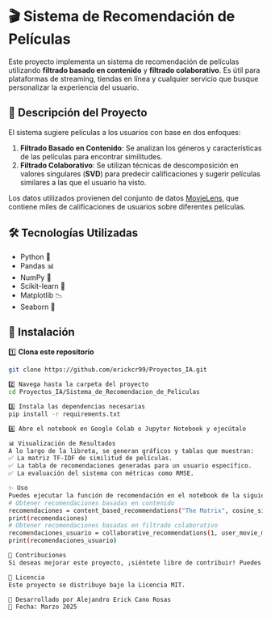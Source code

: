 # 🎬 Sistema de Recomendación de Películas  

Este proyecto implementa un sistema de recomendación de películas utilizando **filtrado basado en contenido** y **filtrado colaborativo**. Es útil para plataformas de streaming, tiendas en línea y cualquier servicio que busque personalizar la experiencia del usuario.  

## 📜 Descripción del Proyecto  

El sistema sugiere películas a los usuarios con base en dos enfoques:  
1. **Filtrado Basado en Contenido**: Se analizan los géneros y características de las películas para encontrar similitudes.  
2. **Filtrado Colaborativo**: Se utilizan técnicas de descomposición en valores singulares (**SVD**) para predecir calificaciones y sugerir películas similares a las que el usuario ha visto.  

Los datos utilizados provienen del conjunto de datos [MovieLens](https://grouplens.org/datasets/movielens/), que contiene miles de calificaciones de usuarios sobre diferentes películas.  

## 🛠 Tecnologías Utilizadas  

- Python 🐍  
- Pandas 📊  
- NumPy 🔢  
- Scikit-learn 🤖  
- Matplotlib 📉  
- Seaborn 🎨  

## 🚀 Instalación  

1️⃣ **Clona este repositorio**  
```bash
git clone https://github.com/erickcr99/Proyectos_IA.git

2️⃣ Navega hasta la carpeta del proyecto
cd Proyectos_IA/Sistema_de_Recomendacion_de_Peliculas

3️⃣ Instala las dependencias necesarias
pip install -r requirements.txt

4️⃣ Abre el notebook en Google Colab o Jupyter Notebook y ejecútalo

📊 Visualización de Resultados
A lo largo de la libreta, se generan gráficos y tablas que muestran:
✅ La matriz TF-IDF de similitud de películas.
✅ La tabla de recomendaciones generadas para un usuario específico.
✅ La evaluación del sistema con métricas como RMSE.

✨ Uso
Puedes ejecutar la función de recomendación en el notebook de la siguiente manera:
# Obtener recomendaciones basadas en contenido
recomendaciones = content_based_recommendations("The Matrix", cosine_sim_df, num_recommendations=5)
print(recomendaciones)
# Obtener recomendaciones basadas en filtrado colaborativo
recomendaciones_usuario = collaborative_recommendations(1, user_movie_matrix, matrix_svd, num_recommendations=5)
print(recomendaciones_usuario)

🎯 Contribuciones
Si deseas mejorar este proyecto, ¡siéntete libre de contribuir! Puedes abrir un issue o enviar un pull request con mejoras.

📝 Licencia
Este proyecto se distribuye bajo la Licencia MIT.

📌 Desarrollado por Alejandro Erick Cano Rosas
📅 Fecha: Marzo 2025
